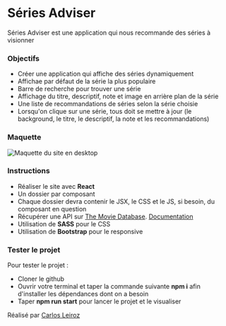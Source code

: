 # Séries Adviser

Séries Adviser est une application qui nous recommande des séries à visionner

### Objectifs

- Créer une application qui affiche des séries dynamiquement
- Affichae par défaut de la série la plus populaire
- Barre de recherche pour trouver une série
- Affichage du titre, descriptif, note et image en arrière plan de la série
- Une liste de recommandations de séries selon la série choisie
- Lorsqu'on clique sur une série, tous doit se mettre à jour (le background, le titre, le descriptif, la note et les recommandations)

### Maquette

![Maquette du site en desktop](./maquette/maquette%20séries%20adviser.jpg "Maquette Séries Adviser")

### Instructions

- Réaliser le site avec **React**
- Un dossier par composant
- Chaque dossier devra contenir le JSX, le CSS et le JS, si besoin, du composant en question
- Récupérer une API sur [The Movie Database](https://www.themoviedb.org/). [Documentation](https://developer.themoviedb.org/docs/getting-started)
- Utilisation de **SASS** pour le CSS
- Utilisation de **Bootstrap** pour le responsive

### Tester le projet

Pour tester le projet :

- Cloner le github
- Ouvrir votre terminal et taper la commande suivante **npm i** afin d'installer les dépendances dont on a besoin
- Taper **npm run start** pour lancer le projet et le visualiser

Réalisé par [Carlos Leiroz](https://www.linkedin.com/in/carlos-leiroz/)

